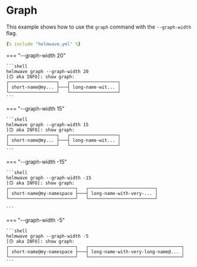 # Graph

This example shows how to use the `graph` command with the `--graph-width` flag.


```yaml title="helmwave.yml"
{% include "helmwave.yml" %}
```

=== "--graph-width 20"

    ```shell
    helmwave graph --graph-width 20
    [🙃 aka INFO]: show graph:
    ┌──────────────────┐   ┌──────────────────┐
    │ short-name@my... ├───┤ long-name-wit... │
    └──────────────────┘   └──────────────────┘
    ```

=== "--graph-width 15"

    ```shell
    helmwave graph --graph-width 15
    [🙃 aka INFO]: show graph:
    ┌──────────────────┐   ┌──────────────────┐
    │ short-name@my... ├───┤ long-name-wit... │
    └──────────────────┘   └──────────────────┘
    ```

=== "--graph-width -15"

    ```shell
    helmwave graph --graph-width -15
    [🙃 aka INFO]: show graph:
    ┌─────────────────────────┐   ┌─────────────────────────┐
    │ short-name@my-namespace ├───┤ long-name-with-very-... │
    └─────────────────────────┘   └─────────────────────────┘

    ```

=== "--graph-width -5"

    ```shell
    helmwave graph --graph-width -5
    [🙃 aka INFO]: show graph:
    ┌─────────────────────────┐   ┌───────────────────────────────────┐
    │ short-name@my-namespace ├───┤ long-name-with-very-long-name@... │
    └─────────────────────────┘   └───────────────────────────────────┘
    ```

